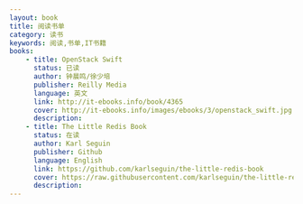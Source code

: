 ```yaml
---
layout: book
title: 阅读书单
category: 读书
keywords: 阅读,书单,IT书籍
books: 
    - title: OpenStack Swift
      status: 已读
      author: 钟晨鸣/徐少培
      publisher: Reilly Media
      language: 英文
      link: http://it-ebooks.info/book/4365
      cover: http://it-ebooks.info/images/ebooks/3/openstack_swift.jpg
      description:
    - title: The Little Redis Book
      status: 在读
      author: Karl Seguin
      publisher: Github
      language: English
      link: https://github.com/karlseguin/the-little-redis-book
      cover: https://raw.githubusercontent.com/karlseguin/the-little-redis-book/master/en/title.png
      description:
---
```


